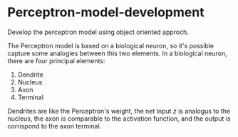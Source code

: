 # Perceptron-model-development
Develop the perceptron model using object oriented approch.

The Perceptron model is based on a biological neuron, so it's possible capture some analogies between this two elements.
In a biological neuron, there are four principal elements:


1.   Dendrite
2.   Nucleus
3.   Axon
4.   Terminal

Dendrites are like the Perceptron's weight, the net input *z* is analogus to the nucleus, the axon is comparable to the activation function, and the output is corrispond to the axon terminal.

